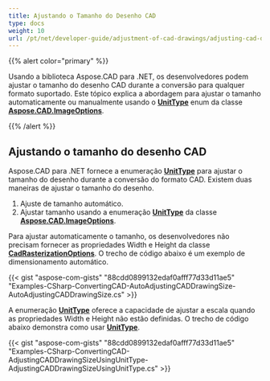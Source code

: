 ```yaml
---
title: Ajustando o Tamanho do Desenho CAD
type: docs
weight: 10
url: /pt/net/developer-guide/adjustment-of-cad-drawings/adjusting-cad-drawing-size/
---
```


{{% alert color="primary" %}}

Usando a biblioteca Aspose.CAD para .NET, os desenvolvedores podem ajustar o tamanho do desenho CAD durante a conversão para qualquer formato suportado. Este tópico explica a abordagem para ajustar o tamanho automaticamente ou manualmente usando o [**UnitType**](https://reference.aspose.com/cad/net/aspose.cad.imageoptions/unittype) enum da classe [**Aspose.CAD.ImageOptions**](https://reference.aspose.com/cad/net/aspose.cad.imageoptions).

{{% /alert %}}

## **Ajustando o tamanho do desenho CAD**

Aspose.CAD para .NET fornece a enumeração [**UnitType**](https://reference.aspose.com/cad/net/aspose.cad.imageoptions/unittype) para ajustar o tamanho do desenho durante a conversão do formato CAD. Existem duas maneiras de ajustar o tamanho do desenho.

1. Ajuste de tamanho automático.
2. Ajustar tamanho usando a enumeração [**UnitType**](https://reference.aspose.com/cad/net/aspose.cad.imageoptions/unittype) da classe [**Aspose.CAD.ImageOptions**](https://reference.aspose.com/cad/net/aspose.cad.imageoptions).

Para ajustar automaticamente o tamanho, os desenvolvedores não precisam fornecer as propriedades Width e Height da classe [**CadRasterizationOptions**](https://reference.aspose.com/cad/net/aspose.cad.imageoptions/cadrasterizationoptions/properties/index). O trecho de código abaixo é um exemplo de dimensionamento automático.

{{< gist "aspose-com-gists" "88cdd0899132edaf0afff77d33d11ae5" "Examples-CSharp-ConvertingCAD-AutoAdjustingCADDrawingSize-AutoAdjustingCADDrawingSize.cs" >}}

A enumeração [**UnitType**](https://reference.aspose.com/cad/net/aspose.cad.imageoptions/unittype) oferece a capacidade de ajustar a escala quando as propriedades Width e Height não estão definidas. O trecho de código abaixo demonstra como usar [**UnitType**](https://reference.aspose.com/cad/net/aspose.cad.imageoptions/unittype).

{{< gist "aspose-com-gists" "88cdd0899132edaf0afff77d33d11ae5" "Examples-CSharp-ConvertingCAD-AdjustingCADDrawingSizeUsingUnitType-AdjustingCADDrawingSizeUsingUnitType.cs" >}}

